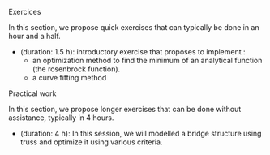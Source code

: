 Exercices

In this section, we propose quick exercises that can typically be done in an hour and a half.

* [](optim:tutorial:rosen) (duration: 1.5 h): introductory exercise that proposes to implement :
    * an optimization method to find the minimum of an analytical function (the rosenbrock function).
    * a curve fitting method 

Practical work

In this section, we propose longer exercises that can be done without assistance, typically in 4 hours.

* [](optim:tutorial:bridge) (duration: 4 h): In this session, we will modelled a bridge structure using truss and optimize it using various criteria. 
